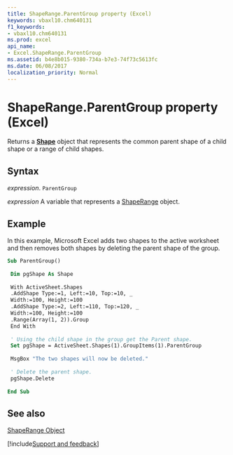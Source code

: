 ```yaml
---
title: ShapeRange.ParentGroup property (Excel)
keywords: vbaxl10.chm640131
f1_keywords:
- vbaxl10.chm640131
ms.prod: excel
api_name:
- Excel.ShapeRange.ParentGroup
ms.assetid: b4e8b015-9380-734a-b7e3-74f73c5613fc
ms.date: 06/08/2017
localization_priority: Normal
---
```



# ShapeRange.ParentGroup property (Excel)

Returns a  **[Shape](Excel.Shape.md)** object that represents the common parent shape of a child shape or a range of child shapes.


## Syntax

_expression_. `ParentGroup`

_expression_ A variable that represents a [ShapeRange](Excel.ShapeRange.md) object.


## Example

In this example, Microsoft Excel adds two shapes to the active worksheet and then removes both shapes by deleting the parent shape of the group.


```vb
Sub ParentGroup() 
 
 Dim pgShape As Shape 
 
 With ActiveSheet.Shapes 
 .AddShape Type:=1, Left:=10, Top:=10, _ 
 Width:=100, Height:=100 
 .AddShape Type:=2, Left:=110, Top:=120, _ 
 Width:=100, Height:=100 
 .Range(Array(1, 2)).Group 
 End With 
 
 ' Using the child shape in the group get the Parent shape. 
 Set pgShape = ActiveSheet.Shapes(1).GroupItems(1).ParentGroup 
 
 MsgBox "The two shapes will now be deleted." 
 
 ' Delete the parent shape. 
 pgShape.Delete 
 
End Sub
```


## See also


[ShapeRange Object](Excel.ShapeRange.md)

[!include[Support and feedback](~/includes/feedback-boilerplate.md)]